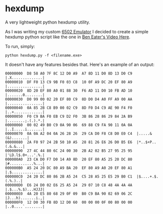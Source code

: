 # hexdump
A very lightweight python hexdump utility.

As I was writing my custom [6502 Emulator](https://github.com/thbop/6502) I decided to create a simple hexdump python script like the one in [Ben Eater's Video Here](https://youtu.be/0q6Ujn_zNH8?si=qB87dFz5KKBUPB_O&t=781).

To run, simply:

`python hexdump.py -f <filename.exe>`

It doesn't have any features besides that. Here's an example of an output:

```
00000000  D8 58 A0 7F 8C 12 D0 A9  A7 8D 11 D0 8D 13 D0 C9  |.X..............|
00000010  DF F0 13 C9 9B F0 03 C8  10 0F A9 DC 20 EF 80 A9  |................|
00000020  8D 20 EF 80 A0 01 88 30  F6 AD 11 D0 10 FB AD 10  |.......0........|
00000030  D0 99 00 02 20 EF 80 C9  8D D0 D4 A0 FF A9 00 AA  |................|
00000040  0A 85 2B C8 B9 00 02 C9  8D F0 D4 C9 AE 90 F4 F0  |..+.............|
00000050  F0 C9 BA F0 EB C9 D2 F0  3B 86 28 86 29 84 2A B9  |........;.(.).*.|
00000060  00 02 49 B0 C9 0A 90 06  69 88 C9 FA 90 11 0A 0A  |..I.....i.......|
00000070  0A 0A A2 04 0A 26 28 26  29 CA D0 F8 C8 D0 E0 C4  |.....&(&).......|
00000080  2A F0 97 24 2B 50 10 A5  28 81 26 E6 26 D0 B5 E6  |*..$+P..(.&.&...|
00000090  27 4C 44 80 6C 24 00 30  2B A2 02 B5 27 95 25 95  |'LD.l$.0+...'.%.|
000000A0  23 CA D0 F7 D0 14 A9 8D  20 EF 80 A5 25 20 DC 80  |#...........%...|
000000B0  A5 24 20 DC 80 A9 BA 20  EF 80 A9 A0 20 EF 80 A1  |.$..............|
000000C0  24 20 DC 80 86 2B A5 24  C5 28 A5 25 E5 29 B0 C1  |$....+.$.(.%.)..|
000000D0  E6 24 D0 02 E6 25 A5 24  29 07 10 C8 48 4A 4A 4A  |.$...%.$)...HJJJ|
000000E0  4A 20 E5 80 68 29 0F 09  B0 C9 BA 90 02 69 06 2C  |J...h).......i.,|
000000F0  12 D0 30 FB 8D 12 D0 60  00 00 00 0F 00 80 00 00  |..0....`........|
```

